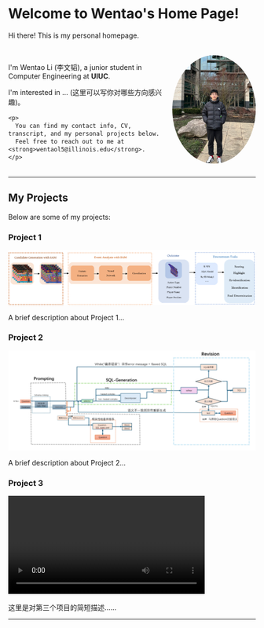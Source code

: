 # Welcome to Wentao's Home Page!

Hi there! This is my personal homepage.

<!-- 整个容器：左右分栏 -->
<div style="display: flex; align-items: flex-start; justify-content: space-between; margin-top: 2rem;">

  <!-- 左栏 -->
  <div style="flex: 1 1 auto; margin-right: 20px;">
    <p>I'm Wentao Li (李文韬), a junior student in Computer Engineering at <strong>UIUC</strong>.</p>
    <p>I'm interested in ... (这里可以写你对哪些方向感兴趣)。</p>
    
    <p>
      You can find my contact info, CV, transcript, and my personal projects below.  
      Feel free to reach out to me at <strong>wentaol5@illinois.edu</strong>.
    </p>
  </div>

  <!-- 右栏 (照片) -->
  <div style="flex: 0 0 auto; text-align: center;">
    <img src="assets/meimage.png"
         alt="Wentao Li"
         style="width: 170px; border-radius: 50%; margin-bottom: 10px;" />
  </div>

</div>

---

## My Projects

Below are some of my projects:

### Project 1
![Project 1](assets/Volleyball_process.png)

A brief description about Project 1...

### Project 2
![Project 2](assets/sql_process.png)

A brief description about Project 2...

### Project 3

<!-- 在这里插入视频 -->
<video width="400" controls>
  <source src="docs/assets/App.MP4" type="video/mp4">
  Your browser does not support the video tag.
</video>

这里是对第三个项目的简短描述……

---
<!-- 
### Project 4: [Project Title 4](https://linktoproject4.com) -->

